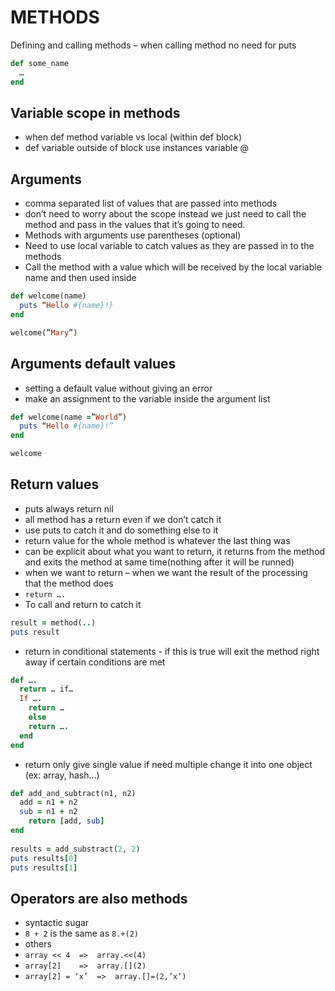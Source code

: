 # METHODS
Defining and calling methods – when calling method no need for puts

``` ruby
def some_name
  …
end
```

## Variable scope in methods
-	when def method variable vs local (within def block)
-	def variable outside of block use instances variable @

## Arguments
-	comma separated list of values that are passed into methods
-	don’t need to worry about the scope instead we just need to call the method and pass in the values that it’s going to need.
-	Methods with arguments use parentheses (optional)
-	Need to use local variable to catch values as they are passed in to the methods
-	Call the method with a value which will be received by the local variable name and then used inside

``` ruby
def welcome(name)
  puts “Hello #{name}!}
end

welcome(”Mary”)
```

## Arguments default values
-	setting a default value without giving an error
-	make an assignment to the variable inside the argument list

``` ruby
def welcome(name =”World”)
  puts “Hello #{name}!”
end

welcome
```

## Return values
-	puts always return nil
-	all method has a return even if we don’t catch it
-	use puts to catch it and do something else to it
-	return value for the whole method is whatever the last thing was
-	can be explicit about what you want to return, it returns from the method and exits the method at same time(nothing after it will be runned)
-	when we want to return – when we want the result of the processing that the method does
 - `return ….`
-	To call and return to catch it

``` ruby
result = method(..)
puts result
```

-	return in conditional statements - if this is true will exit the method right away if certain conditions are met

``` ruby
def ….
  return … if…
  If ….
    return …
	else
    return ….
  end
end
```

-	return only give single value if need multiple change it into one object (ex: array, hash…)

``` ruby
def add_and_subtract(n1, n2)
  add = n1 + n2
  sub = n1 + n2
    return [add, sub]
end
 
results = add_substract(2, 2)
puts results[0]
puts results[1]
```

## Operators are also methods
-	syntactic sugar
 - `8 + 2` is the same as `8.+(2)`
- others
 - `array << 4 	=> 	array.<<(4)`
 - `array[2] 	=> 	array.[](2)`
 - `array[2] = ‘x’ 	=> 	array.[]=(2,’x’)`
